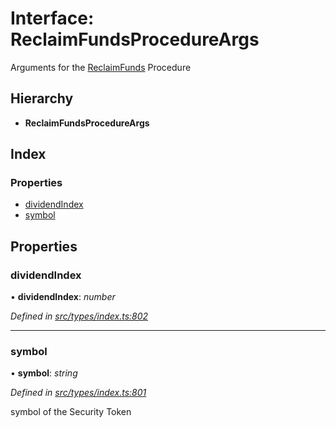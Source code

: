 # Interface: ReclaimFundsProcedureArgs

Arguments for the [ReclaimFunds](../enums/_types_index_.proceduretype.md#reclaimfunds) Procedure

## Hierarchy

* **ReclaimFundsProcedureArgs**

## Index

### Properties

* [dividendIndex](_types_index_.reclaimfundsprocedureargs.md#dividendindex)
* [symbol](_types_index_.reclaimfundsprocedureargs.md#symbol)

## Properties

###  dividendIndex

• **dividendIndex**: *number*

*Defined in [src/types/index.ts:802](https://github.com/PolymathNetwork/polymath-sdk/blob/fb8c7c9/src/types/index.ts#L802)*

___

###  symbol

• **symbol**: *string*

*Defined in [src/types/index.ts:801](https://github.com/PolymathNetwork/polymath-sdk/blob/fb8c7c9/src/types/index.ts#L801)*

symbol of the Security Token
